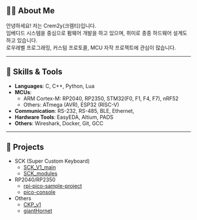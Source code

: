 ## 🧑‍💻 About Me

안녕하세요! 저는 Crem2y(크렘티)입니다.  
임베디드 시스템을 중심으로 펌웨어 개발을 하고 있으며, 취미로 종종 하드웨어 설계도 하고 있습니다.  
로우레벨 프로그래밍, 커스텀 프로토콜, MCU 자작 프로젝트에 관심이 많습니다.

---

## 🔧 Skills & Tools

- **Languages**: C, C++, Python, Lua
- **MCUs**:
  - ARM Cortex-M: RP2040, RP2350, STM32(F0, F1, F4, F7), nRF52
  - Others: ATmega (AVR), ESP32 (RISC-V)
- **Communication**: RS-232, RS-485, BLE, Ethernet, 
- **Hardware Tools**: EasyEDA, Altium, PADS
- **Others**: Wireshark, Docker, Git, GCC

---

## 🚀 Projects

- SCK (Super Custom Keyboard)
  - [SCK_V1_main](https://github.com/Crem2y/SCK_V1_main)
  - [SCK_modules](https://github.com/Crem2y/SCK_modules)
- RP2040/RP2350
  - [rpi-pico-sample-project](https://github.com/Crem2y/rpi-pico-sample-project)
  - [pico-console](https://github.com/Crem2y/pico-console)
- Others
  - [CKP_v1](https://github.com/Crem2y/CKP_v1)
  - [giantHornet](https://github.com/OProcessing/giantHornet)
